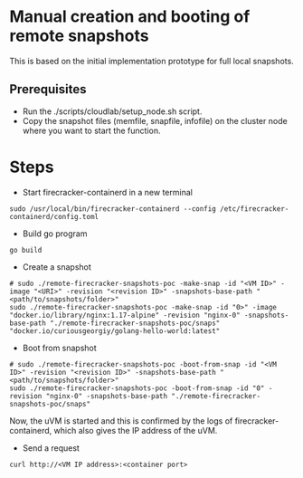# Manual creation and booting of remote snapshots
This is based on the initial implementation prototype for full local snapshots. 

## Prerequisites
- Run the ./scripts/cloudlab/setup_node.sh script.
- Copy the snapshot files (memfile, snapfile, infofile) on the cluster node where you want to start the function.

# Steps
- Start firecracker-containerd in a new terminal
```
sudo /usr/local/bin/firecracker-containerd --config /etc/firecracker-containerd/config.toml
```
- Build go program
```
go build
```
- Create a snapshot
```
# sudo ./remote-firecracker-snapshots-poc -make-snap -id "<VM ID>" -image "<URI>" -revision "<revision ID>" -snapshots-base-path "<path/to/snapshots/folder>"
sudo ./remote-firecracker-snapshots-poc -make-snap -id "0>" -image "docker.io/library/nginx:1.17-alpine" -revision "nginx-0" -snapshots-base-path "./remote-firecracker-snapshots-poc/snaps"
"docker.io/curiousgeorgiy/golang-hello-world:latest"
```
- Boot from snapshot
```
# sudo ./remote-firecracker-snapshots-poc -boot-from-snap -id "<VM ID>" -revision "<revision ID>" -snapshots-base-path "<path/to/snapshots/folder>"
sudo ./remote-firecracker-snapshots-poc -boot-from-snap -id "0" -revision "nginx-0" -snapshots-base-path "./remote-firecracker-snapshots-poc/snaps"
```

Now, the uVM is started and this is confirmed by the logs of firecracker-containerd, which also gives the IP address of the uVM.

- Send a request
```
curl http://<VM IP address>:<container port>
```
